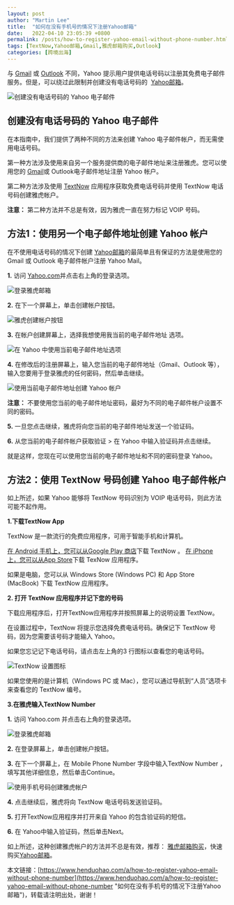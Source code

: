 ```yaml
---
layout: post  
author: "Martin Lee"  
title:  "如何在没有手机号的情况下注册Yahoo邮箱"  
date:   2022-04-10 23:05:39 +0800  
permalink: /posts/how-to-register-yahoo-email-without-phone-number.html  
tags: [TextNow,Yahoo邮箱,Gmail,雅虎邮箱购买,Outlook]  
categories: [跨境出海]  
---
```

与 [Gmail](https://www.henduohao.com/tag/gmail "Gmail是Google的免费网络邮件服务，也是世界上用户量最多的邮箱。") 或 [Outlook](https://www.henduohao.com/tag/outlook "Outlook是互联网免费电子邮件提供商之一，是一种微软邮箱。") 不同，Yahoo 提示用户提供电话号码以注册其免费电子邮件服务。但是，可以绕过此限制并创建没有电话号码的  [Yahoo邮箱](https://www.henduohao.com/tag/yahoo-mail "Yahoo邮箱购买 雅虎邮箱购买 邮箱购买")。

![创建没有电话号码的 Yahoo 电子邮件](https://p3-juejin.byteimg.com/tos-cn-i-k3u1fbpfcp/41eb1e43b0d94bbd9dcb3c829bf91e34~tplv-k3u1fbpfcp-zoom-1.image)

## 创建没有电话号码的 Yahoo 电子邮件

在本指南中，我们提供了两种不同的方法来创建 Yahoo 电子邮件帐户，而无需使用电话号码。

第一种方法涉及使用来自另一个服务提供商的电子邮件地址来注册雅虎。您可以使用您的 [Gmail](https://www.henduohao.com/tag/gmail "Gmail是Google的免费网络邮件服务，也是世界上用户量最多的邮箱。")或 Outlook电子邮件地址注册 Yahoo 帐户。

第二种方法涉及使用 [TextNow](https://www.henduohao.com/tag/TextNow "Textnow 是个免费网络电话服务，注册帐户就能获得一组美国电话门号，可免费拨打电话和传送简讯给美国电话号码，也能用来接收注册帐号的认证简讯。") 应用程序获取免费电话号码并使用 TextNow 电话号码创建雅虎帐户。

**注意：** 第二种方法并不总是有效，因为雅虎一直在努力标记 VOIP 号码。

## 方法1：使用另一个电子邮件地址创建 Yahoo 帐户

在不使用电话号码的情况下创建 [Yahoo邮箱](https://www.henduohao.com/tag/yahoo-mail "Yahoo邮箱购买 雅虎邮箱购买 邮箱购买")的最简单且有保证的方法是使用您的 Gmail 或 Outlook 电子邮件帐户注册 Yahoo Mail。

**1.** 访问 [Yahoo.com](https://www.henduohao.com/a/Yahoo.com)并点击右上角的登录选项。

![登录雅虎邮箱](https://p3-juejin.byteimg.com/tos-cn-i-k3u1fbpfcp/770f495f845e499d876b3374f93c268b~tplv-k3u1fbpfcp-zoom-1.image)

**2.** 在下一个屏幕上，单击创建帐户按钮。

![雅虎创建帐户按钮](https://p3-juejin.byteimg.com/tos-cn-i-k3u1fbpfcp/eca6e59cf665420c8fa8dd8124048083~tplv-k3u1fbpfcp-zoom-1.image)

**3.** 在帐户创建屏幕上，选择我想使用我当前的电子邮件地址 选项。

![在 Yahoo 中使用当前电子邮件地址选项](https://p3-juejin.byteimg.com/tos-cn-i-k3u1fbpfcp/852830ee13dd446ca671e0f884dd1e20~tplv-k3u1fbpfcp-zoom-1.image)

**4.** 在修改后的注册屏幕上，输入您当前的电子邮件地址（Gmail、Outlook 等），输入您要用于登录雅虎的任何密码，然后单击继续。

![使用当前电子邮件地址创建 Yahoo 帐户](https://p3-juejin.byteimg.com/tos-cn-i-k3u1fbpfcp/e13db5f5cdad401c9a1b51ff36ef5e93~tplv-k3u1fbpfcp-zoom-1.image)

**注意：** 不要使用您当前的电子邮件地址密码，最好为不同的电子邮件帐户设置不同的密码。

**5.** 一旦您点击继续，雅虎将向您当前的电子邮件地址发送一个验证码。

**6.** 从您当前的电子邮件帐户获取验证 > 在 Yahoo 中输入验证码并点击继续。

就是这样，您现在可以使用您当前的电子邮件地址和不同的密码登录 Yahoo。

## 方法2：使用 TextNow 号码创建 Yahoo 电子邮件帐户

如上所述，如果 Yahoo 能够将 TextNow 号码识别为 VOIP 电话号码，则此方法可能不起作用。

**1.下载TextNow App**

TextNow 是一款流行的免费应用程序，可用于智能手机和计算机。

[在 Android 手机上，您可以从Google Play 商店](https://play.google.com/store/apps/details?id=com.enflick.android.TextNow&hl=en)下载 TextNow 。 [在 iPhone 上，您可以从App Store](https://apps.apple.com/ca/app/textnow-call-text-unlimited/id314716233)下载 TexNow 应用程序。

如果是电脑，您可以从 Windows Store (Windows PC) 和 App Store (MacBook) 下载 TextNow 应用程序。

**2. 打开 TextNow 应用程序并记下您的号码**

下载应用程序后，打开TextNow应用程序并按照屏幕上的说明设置 TextNow。

在设置过程中，TextNow 将提示您选择免费电话号码。确保记下 TextNow 号码，因为您需要该号码才能输入 Yahoo。

如果您忘记记下电话号码，请点击左上角的3 行图标以查看您的电话号码。

![TextNow 设置图标](https://p3-juejin.byteimg.com/tos-cn-i-k3u1fbpfcp/c4b17a48895940eb89d2a816a4edb026~tplv-k3u1fbpfcp-zoom-1.image)

如果您使用的是计算机（Windows PC 或 Mac），您可以通过导航到“人员”选项卡来查看您的 TextNow 编号。

**3.在雅虎输入TextNow Number**

**1.** 访问 Yahoo.com 并点击右上角的登录选项。

![登录雅虎邮箱](https://p3-juejin.byteimg.com/tos-cn-i-k3u1fbpfcp/492bf4b21e5d44b688ef90793b3d111b~tplv-k3u1fbpfcp-zoom-1.image)

**2.** 在登录屏幕上，单击创建帐户按钮。

**3.** 在下一个屏幕上，在 Mobile Phone Number 字段中输入TextNow Number ，填写其他详细信息，然后单击Continue。

![使用手机号码创建雅虎帐户](https://p3-juejin.byteimg.com/tos-cn-i-k3u1fbpfcp/38228d9ff3fb407ba08c460daaf59dad~tplv-k3u1fbpfcp-zoom-1.image)

**4.** 点击继续后，雅虎将向 TextNow 电话号码发送验证码。

**5.** 打开TextNow应用程序并打开来自 Yahoo 的包含验证码的短信。

**6.** 在 Yahoo中输入验证码，然后单击Next。

如上所述，这种创建雅虎帐户的方法并不总是有效，推荐： [雅虎邮箱购买](https://www.henduohao.com/tag/buy-yahoo-email "Yahoo邮箱购买 雅虎邮箱购买 邮箱购买")，快速购买[Yahoo邮箱](https://www.henduohao.com/product/1052.html)。

本文链接：[https://www.henduohao.com/a/how-to-register-yahoo-email-without-phone-number](https://www.henduohao.com/a/how-to-register-yahoo-email-without-phone-number "如何在没有手机号的情况下注册Yahoo邮箱")，转载请注明出处，谢谢！